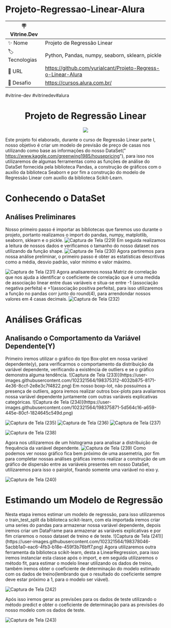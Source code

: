 # Projeto-Regressao-Linear-Alura
| 🪧 Vitrine.Dev |     |
| -------------  | --- |
| ✨ Nome        | Projeto de Regressão Linear
| 🏷️ Tecnologias | Python, Pandas, numpy, seaborn, sklearn, pickle
| 🚀 URL         |https://github.com/yurialcant/Projeto-Regress-o-Linear-Alura
| 🤿 Desafio |https://cursos.alura.com.br/
#vitrine-dev #vitrinedev#alura

<h1 align ="center"> Projeto de Regressão Linear</h1>
<p align="center">
<img src="http://img.shields.io/static/v1?label=STATUS&message=PROJETO%20COMPLETO&color=GREEN&style=for-the-badge"/>
</p>

Este projeto foi elaborado, durante o curso de Regressão Linear parte I, nosso objetivo é criar um 
modelo de previsão de preço de casas nos utilizando como base as informações do nosso DataSet(" https://www.kaggle.com/greenwing1985/housepricing"), 
para isso nos utilizaremos de algumas ferramentas como as funções de análise do DataSet fornecida pela biblioteca Pandas, a construção de gráficos
com o auxílio da biblioteca Seaborn e por fim a construção do modelo de Regressão Linear com auxílio da biblioteca Scikit-Learn.

<h1>Conhecendo o DataSet</h1>
<h2>Análises Preliminares</h2>

Nosso primeiro passo é importar as bibliotecas que faremos uso durante o projeto, portanto realizamos o import do pandas, numpy, matplotlib, seaborn, sklearn e o pickle.
![Captura de Tela (229)](https://user-images.githubusercontent.com/102321564/198372902-4b7e2a95-d7ad-436b-84d0-412104fd585c.png)
Em seguida realizamos a leitura de nossos dados e verificamos o tamanho do nosso dataset nos utilizando da função shape.
![Captura de Tela (230)](https://user-images.githubusercontent.com/102321564/198373213-83989384-8056-47a2-b555-747b4f804231.png)
Agora partiremos para nossa análise preliminar, o primeiro passo é obter as estatísticas descritivas como a média, desvio padrão, valor mínimo e valor máximo.

![Captura de Tela (231)](https://user-images.githubusercontent.com/102321564/198373581-497e3cf6-23f3-46ab-b25f-58ff4df1ba3a.png)
Agora analisaremos nossa Matriz de correlação que nos ajuda a identificar o coeficiente de correlação que é uma medida de associação linear entre duas variáveis
e situa-se entre -1 (associação negativa perfeita) e +1(associação positiva perfeita), para isso utilizaremos a função no pandas corr junto do round(4), para arrendondar
nossos valores em 4 casas decimais.
![Captura de Tela (232)](https://user-images.githubusercontent.com/102321564/198374224-3a76aada-f53e-4a2e-b20c-2129886c2aa0.png)

<h1>Análises Gráficas</h1>
<h2>Analisando o Comportamento da Variável Dependente(Y)</h2>
Primeiro iremos utilizar o gráfico do tipo Box-plot em nossa variável dependente(y), para verificarmos o comportamento da distribuição da variável dependente, verificando a existência de outliers e se o gráfico demonstra alguma tendência.
![Captura de Tela (233)](https://user-images.githubusercontent.com/102321564/198375312-4032b875-8171-4e36-8ccf-2e8e3c7f4822.png)
Em nosso boxp-lot, não possuímos a presença de outliers, agora iremos realizar outros box-plots para avaliarmos nossa variável dependente juntamente com outras variáveis explicativas categóricas.
![Captura de Tela (234)](https://user-images.githubusercontent.com/102321564/198375871-5d564c16-a659-445e-80cf-1824645c549d.png)

![Captura de Tela (235)](https://user-images.githubusercontent.com/102321564/198376037-45bda128-c8d9-4a3d-9622-df10373b4a85.png)
![Captura de Tela (236)](https://user-images.githubusercontent.com/102321564/198376111-d41b6c33-2a81-4be8-ad4b-4e533cee4302.png)
![Captura de Tela (237)](https://user-images.githubusercontent.com/102321564/198376212-ce0513cb-3b53-47ce-8f9b-63fccc52b654.png)

![Captura de Tela (238)](https://user-images.githubusercontent.com/102321564/198376307-414f404c-6b6c-4464-811d-ab5b0a3de3f0.png)

Agora nos utilizaremos de um histograma para analisar a distribuição de frequência da variável dependente.
![Captura de Tela (239)](https://user-images.githubusercontent.com/102321564/198376719-8b87ae45-a45b-435f-a466-cc1a1a43d8ad.png)
Como podemos ver nosso gráfico fica bem próximo de uma assemetria, por fim para completar nossas análises gráficas iremos realizar a construção de um gráfico de dispersão entre as variáveis presentes em nosso DataSet, utilizaremos para isso o pairplot, fixando somente uma variável no eixo y.

![Captura de Tela (240)](https://user-images.githubusercontent.com/102321564/198377201-ade54f8b-b86e-4efc-b45b-2dd28241b610.png)

<h1>Estimando um Modelo de Regressão</h1>
Nesta etapa iremos estimar um modelo de regressão, para isso utilizaremos o train_test_split da biblioteca scikit-learn, com ela importada iremos criar uma series do pandas para armazenar nossa variável dependente, depois iremos criar um DataFrame para armazenar as variáveis explicativas e por fim criaremos o nosso dataset de treino e de teste.
![Captura de Tela (241)](https://user-images.githubusercontent.com/102321564/198378046-5acbb1a0-eac6-4fb3-b18e-459f3b76bff7.png)
Agora utilizaremos outra ferramenta da biblioteca scikit-learn, desta a LinearRegression, para isso iremos instanciar esta classe após o import, e em seguida utilizaremos o método fit, para estimar o modelo linear utilizando os dados de treino, também iremos obter o coeficiente de determinação do modelo estimado com os dados de treino(lembrando que o resultado do coeficiente sempre deve estar próximo a 1, para o modelo ser viável).

![Captura de Tela (242)](https://user-images.githubusercontent.com/102321564/198378582-2df83eea-e65a-4bb8-92cf-3b869b923cb7.png)

Após isso iremos gerar as previsões para os dados de teste utilizando o método predict e obter o coeficiente de determinação para as previsões do nosso modelo com os dados de teste.

![Captura de Tela (243)](https://user-images.githubusercontent.com/102321564/198379189-49df4ceb-d104-444b-9438-b646131e8015.png)
